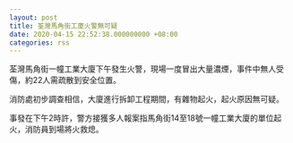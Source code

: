 ```yaml
---
layout: post
title: 荃灣馬角街工廈火警無可疑
date: 2020-04-15 22:52:38.000000000 +08:00
categories: rss
---
```


荃灣馬角街一幢工業大廈下午發生火警，現場一度冒出大量濃煙，事件中無人受傷，約22人需疏散到安全位置。

消防處初步調查相信，大廈進行拆卸工程期間，有雜物起火，起火原因無可疑。

事發在下午2時許，警方接獲多人報案指馬角街14至18號一幢工業大廈的單位起火，消防員到場將火救熄。
